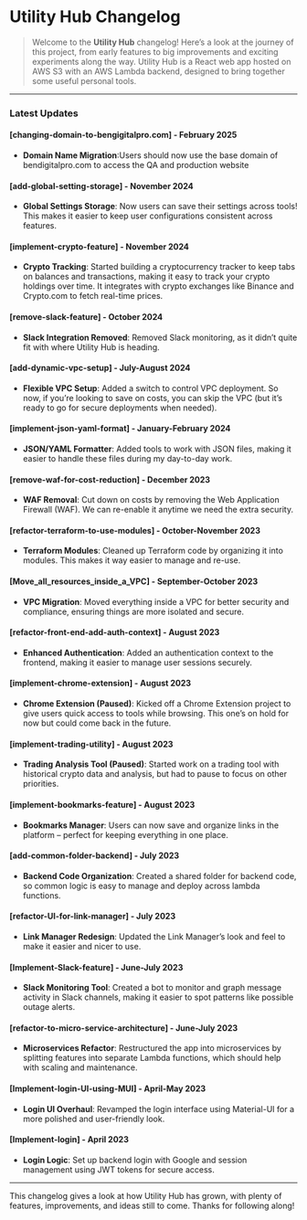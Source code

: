 # Utility Hub Changelog

> Welcome to the **Utility Hub** changelog! Here’s a look at the journey of this project, from early features to big improvements and exciting experiments along the way. Utility Hub is a React web app hosted on AWS S3 with an AWS Lambda backend, designed to bring together some useful personal tools.

---

### Latest Updates

#### [changing-domain-to-bengigitalpro.com] - February 2025
- **Domain Name Migration**:Users should now use the base domain of bendigitalpro.com to access the QA and production website

#### [add-global-setting-storage] - November 2024
- **Global Settings Storage**: Now users can save their settings across tools! This makes it easier to keep user configurations consistent across features.

#### [implement-crypto-feature] - November 2024
- **Crypto Tracking**: Started building a cryptocurrency tracker to keep tabs on balances and transactions, making it easy to track your crypto holdings over time.
It integrates with crypto exchanges like Binance and Crypto.com to fetch real-time prices.

#### [remove-slack-feature] - October 2024
- **Slack Integration Removed**: Removed Slack monitoring, as it didn’t quite fit with where Utility Hub is heading.

#### [add-dynamic-vpc-setup] - July-August 2024
- **Flexible VPC Setup**: Added a switch to control VPC deployment. So now, if you’re looking to save on costs, you can skip the VPC (but it’s ready to go for secure deployments when needed).


#### [implement-json-yaml-format] - January-February 2024
- **JSON/YAML Formatter**: Added tools to work with JSON files, making it easier to handle these files during my day-to-day work.

#### [remove-waf-for-cost-reduction] - December 2023
- **WAF Removal**: Cut down on costs by removing the Web Application Firewall (WAF). We can re-enable it anytime we need the extra security.

#### [refactor-terraform-to-use-modules] - October-November 2023
- **Terraform Modules**: Cleaned up Terraform code by organizing it into modules. This makes it way easier to manage and re-use.

#### [Move_all_resources_inside_a_VPC] - September-October 2023
- **VPC Migration**: Moved everything inside a VPC for better security and compliance, ensuring things are more isolated and secure.

#### [refactor-front-end-add-auth-context] - August 2023
- **Enhanced Authentication**: Added an authentication context to the frontend, making it easier to manage user sessions securely.

#### [implement-chrome-extension] - August 2023
- **Chrome Extension (Paused)**: Kicked off a Chrome Extension project to give users quick access to tools while browsing. This one’s on hold for now but could come back in the future.

#### [implement-trading-utility] - August 2023
- **Trading Analysis Tool (Paused)**: Started work on a trading tool with historical crypto data and analysis, but had to pause to focus on other priorities.

#### [implement-bookmarks-feature] - August 2023
- **Bookmarks Manager**: Users can now save and organize links in the platform – perfect for keeping everything in one place.

#### [add-common-folder-backend] - July 2023
- **Backend Code Organization**: Created a shared folder for backend code, so common logic is easy to manage and deploy across lambda functions.

#### [refactor-UI-for-link-manager] - July 2023
- **Link Manager Redesign**: Updated the Link Manager’s look and feel to make it easier and nicer to use.

#### [Implement-Slack-feature] - June-July 2023
- **Slack Monitoring Tool**: Created a bot to monitor and graph message activity in Slack channels, making it easier to spot patterns like possible outage alerts.

#### [refactor-to-micro-service-architecture] - June-July 2023
- **Microservices Refactor**: Restructured the app into microservices by splitting features into separate Lambda functions, which should help with scaling and maintenance.


#### [Implement-login-UI-using-MUI] - April-May 2023
- **Login UI Overhaul**: Revamped the login interface using Material-UI for a more polished and user-friendly look.

#### [Implement-login] - April 2023
- **Login Logic**: Set up backend login with Google and session management using JWT tokens for secure access.

---

This changelog gives a look at how Utility Hub has grown, with plenty of features, improvements, and ideas still to come. Thanks for following along!
